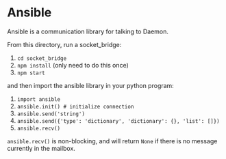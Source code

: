 Ansible
=======

Ansible is a communication library for talking to Daemon.

From this directory, run a socket_bridge:

1. `cd socket_bridge`
1. `npm install` (only need to do this once)
1. `npm start`

and then import the ansible library in your python program:

1. `import ansible`
1. `ansible.init() # initialize connection`
1. `ansible.send('string')`
1. `ansible.send({'type': 'dictionary', 'dictionary': {}, 'list': []})`
1. `ansible.recv()`

`ansible.recv()` is non-blocking, and will return `None` if there is no message currently in the mailbox.
